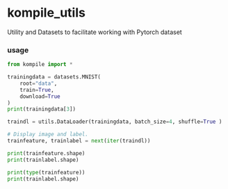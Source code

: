 # kompile_utils
Utility and Datasets to facilitate working with Pytorch dataset


### usage
```python
from kompile import *

trainingdata = datasets.MNIST(
    root="data",
    train=True,
    download=True  
)
print(trainingdata[3])

traindl = utils.DataLoader(trainingdata, batch_size=4, shuffle=True ) 

# Display image and label.
trainfeature, trainlabel = next(iter(traindl))

print(trainfeature.shape)
print(trainlabel.shape)

print(type(trainfeature))
print(trainlabel.shape)
```